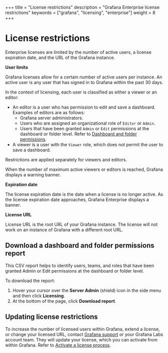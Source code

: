 +++
title = "License restrictions"
description = "Grafana Enterprise license restrictions"
keywords = ["grafana", "licensing", "enterprise"]
weight = 8
+++

# License restrictions

Enterprise licenses are limited by the number of active users, a license expiration date, and the URL of the Grafana instance.

**User limits**

Grafana licenses allow for a certain number of active users per instance. An active user is any user that has signed in to Grafana within the past 30 days.

In the context of licensing, each user is classified as either a viewer or an editor:

- An editor is a user who has permission to edit and save a dashboard. Examples of editors are as follows:
    - Grafana server administrators.
    - Users who are assigned an organizational role of `Editor` or `Admin`.
    - Users that have been granted `Admin` or `Edit` permissions at the dashboard or folder level. Refer to [Dashboard and folder permissions](https://grafana.com/docs/grafana/latest/permissions/dashboard_folder_permissions/).     
- A viewer is a user with the `Viewer` role, which does not permit the user to save a dashboard.

Restrictions are applied separately for viewers and editors.

When the number of maximum active viewers or editors is reached, Grafana displays a warning banner.

**Expiration date**

The license expiration date is the date when a license is no longer active. As the license expiration date approaches, Grafana Enterprise displays a banner.

**License URL**

License URL is the root URL of your Grafana instance. The license will not work on an instance of Grafana with a different root URL.

## Download a dashboard and folder permissions report

This CSV report helps to identify users, teams, and roles that have been granted Admin or Edit permissions at the dashboard or folder level.

To download the report:
1. Hover your cursor over the **Server Admin** (shield) icon in the side menu and then click **Licensing**.
2. At the bottom of the page, click **Download report**.

## Updating license restrictions

To increase the number of licensed users within Grafana, extend a license, or change your licensed URL, contact [Grafana support](https://grafana.com/profile/org#support) or your Grafana Labs account team. They will update your license, which you can activate from within Grafana. Refer to [Activate a license process](https://grafana.com/docs/grafana/latest/enterprise/activate-license/).
